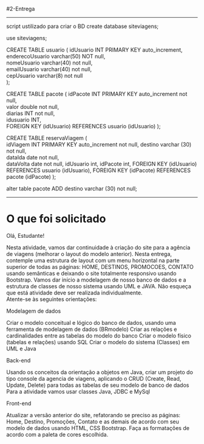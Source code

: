 #2-Entrega
____________________________________________________________________________________________________________________
script ustilizado para criar o BD
create database siteviagens;

use siteviagens;

CREATE TABLE usuario (
 idUsuario INT PRIMARY KEY auto_increment,  
 enderecoUsuario varchar(50) NOT null,  
 nomeUsuario varchar(40) not null,  
 emailUsuario varchar(40) not null,  
 cepUsuario varchar(8) not null  
);

CREATE TABLE pacote ( 
 idPacote INT PRIMARY KEY auto_increment not null,  
 valor double not null,  
 diarias INT not null,  
 idusuario INT,  
 FOREIGN KEY (idUsuario) REFERENCES usuario (idUsuario)
 ); 

CREATE TABLE reservaViagem 
(  
 idViagem INT PRIMARY KEY auto_increment not null,
 destino varchar (30) not null,  
 dataIda date not null,  
 dataVolta date not null,
 idUsuario int,
 idPacote int,
 FOREIGN KEY (idUsuario) REFERENCES usuario (idUsuario),
 FOREIGN KEY (idPacote) REFERENCES pacote (idPacote)
); 



alter table pacote 
 ADD destino varchar (30) not null;
____________________________________________________________________________________________________________________

 # O que foi solicitado #
 
Olá, Estudante! 

Nesta atividade, vamos dar continuidade à criação do site para a agência de viagens (melhorar o layout do modelo anterior). Nesta entrega, contemple uma estrutura de layout com um menu horizontal na parte superior de todas as páginas: HOME, DESTINOS, PROMOCOES, CONTATO usando <tags> semânticas e deixando o site totalmente responsivo usando Bootstrap. Vamos dar início a modelagem de nosso banco de dados e a estrutura de classes de nosso sistema usando UML e JAVA.  Não esqueça que está atividade deve ser realizada individualmente.  
Atente-se às seguintes orientações: 
 
Modelagem de dados 
 
Criar o modelo conceitual e lógico do banco de dados, usando uma ferramenta de modelagem de dados (BRmodelo) 
Criar as relações e cardinalidades entre as tabelas do modelo do banco
Criar o modelo físico (tabelas e relações) usando SQL
Criar o modelo do sistema (Classes) em UML e Java 
 
Back-end 
 
Usando os conceitos da orientação a objetos em Java, criar um projeto do tipo console da agencia de viagens, aplicando o CRUD (Create, Read, Update, Delete) para todas as tabelas de seu modelo de banco de dados 
Para a atividade vamos usar classes Java, JDBC e MySql 
 

Front-end 

 
Atualizar a versão anterior do site, refatorando se preciso as páginas: Home, Destino, Promoções, Contato e as demais de acordo com seu modelo de dados usando HTML, CSS Bootstrap. 
Faça as formatações de acordo com a paleta de cores escolhida. 
 
